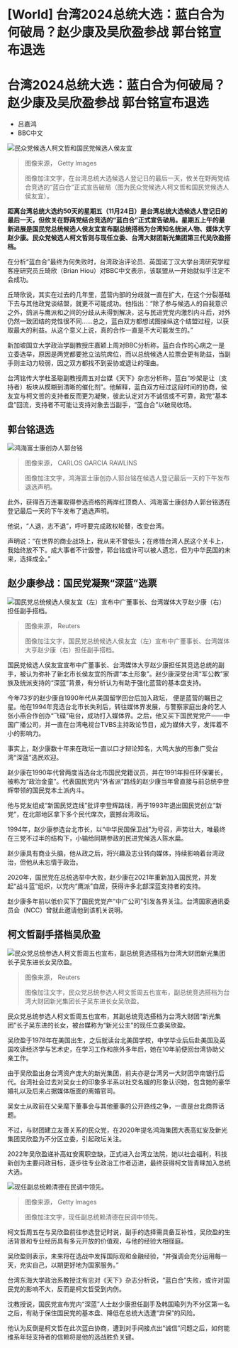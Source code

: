 # [World] 台湾2024总统大选：蓝白合为何破局？赵少康及吴欣盈参战 郭台铭宣布退选

#  台湾2024总统大选：蓝白合为何破局？赵少康及吴欣盈参战 郭台铭宣布退选

  * 吕嘉鸿 
  * BBC中文 



![民众党候选人柯文哲和国民党候选人侯友宜](_131769312_taiwan-comp.jpg)

> 图像来源，  Getty Images
>
> 图像加注文字，在台湾总统大选候选人登记日的最后一天，攸关在野两党结合竞选的“蓝白合”正式宣告破局（图为民众党候选人柯文哲和国民党候选人侯友宜）。

**距离台湾总统大选约50天的星期五（11月24日）是台湾总统大选候选人登记日的最后一天，但攸关在野两党结合竞选的“蓝白合”正式宣告破局。星期五上午的最新进展是国民党总统候选人侯友宜宣布副总统搭档为台湾知名统派人物、媒体大亨赵少康。民众党候选人柯文哲则与现任立委、台湾大财团新光集团第三代吴欣盈搭档。**

在分析“蓝白合”最终为何失败时，台湾政治评论员、英国诺丁汉大学台湾研究学程客座研究员丘琦欣（Brian Hiou）对BBC中文表示，该联盟从一开始就似乎注定不会成功。

丘琦欣说，其实在过去的几年里，蓝营内部的分歧就一直在扩大，在这个分裂基础下去与其他政党谈结盟，就更不可能成功。他指出：“除了参与候选人的自我意识之外，鸽派与鹰派和之间的分歧从未得到解决，这与民进党党内激烈内斗后，对外仍然一致团结的党性很不同......总之，蓝白双方都想试图操纵这个结盟过程，以获取最大的利益。从这个意义上说，真的合作一直是不大可能发生的。”

新加坡国立大学政治学副教授庄嘉颖上周对BBC分析称，蓝白合作的心病之一是立委选举，原因是两党都要抢立法院席位，而以总统候选人拉票会更有助益，当副手则主动力较弱，因之双方都找不到妥协或退让的理由。

台湾铭传大学杜圣聪副教授周五对台媒《天下》杂志分析称，蓝白“吵架是让（支持者）板块从模糊到清晰的催化剂”。他解释，蓝白双方经过这段时间的协商，侯友宜与柯文哲的支持者反而更为凝聚，彼此认定对方不诚信或不可靠，政党“基本盘”回流，支持者不可能让支持对象去当副手，“蓝白合”以破局收场。

##  郭台铭退选

![鸿海富士康创办人郭台铭](_131808044_terry_gou1200_reuters.jpg)

> 图像来源，  CARLOS GARCIA RAWLINS
>
> 图像加注文字，鸿海富士康创办人郭台铭在候选人登记最后一天的下午发布退选声明。

此外，获得百万连署取得参选资格的两岸红顶商人、鸿海富士康创办人郭台铭透在登记最后一天的下午发布了退选声明。

他说，“人退，志不退”，呼吁要完成政权轮替，改变台湾。

声明说：“在世界的商业战场上，我从来不曾低头；在疼惜台湾人民这个关卡上，我始终放不下。成大事者不计毁誉，郭台铭或许可以被人遗忘，但为中华民国的未来，选择成全。”

##  赵少康参战：国民党凝聚“深蓝”选票

![国民党总统候选人侯友宜（左）宣布中广董事长、台湾媒体大亨赵少康（右）担任副手搭档。](_131808046_houyuih_chao_reuters.jpg)

> 图像来源，  Reuters
>
> 图像加注文字，国民党总统候选人侯友宜（左）宣布中广董事长、台湾媒体大亨赵少康（右）担任副手搭档。

国民党候选人侯友宜宣布中广董事长、台湾媒体大亨赵少康担任其竞选总统的副手，被认为弥补了新北市长侯友宜的所谓“本土形象”。赵少康深受台湾“军公教”家族及统派支持的“深蓝”背景，有分析认为有助于强化蓝营的基本盘支持。

今年73岁的赵少康自1990年代从美国留学回台后加入政坛， 便是蓝营的瞩目之星。他在1994年竞选台北市长失利后，转往媒体界发展，与警察家庭出身的艺人张小燕合作创办“飞碟”电台，成功打入媒体界。之后，他又买下国民党党产——中国广播公司，并一直在台湾电视台TVBS主持政论节目，成为媒体大亨，发挥着不小的影响力。

事实上，赵少康数十年来在政坛一直以口才辩论知名，大鸣大放的形象广受台湾“深蓝”选民欢迎。


赵少康在1990年代曾两度当选台北市国民党籍议员，并在1991年担任环保署长，被称为“政治金童”。代表国民党内“外省派”路线的赵少康当年曾直接与前总统李登辉带领的国民党本土派内斗。

他与党友组成“新国民党连线”批评李登辉路线，再于1993年退出国民党创立“新党”，在北部地区拿下多个民代席次，震撼台湾政坛。

1994年，赵少康参选台北市长，以“中华民国保卫战”为号召，声势壮大，唯最终在三党不过半的结构下，小输给同期参政的民进党候选人陈水扁。

赵少康具有商业头脑，他从政之后，将兴趣及志业转向媒体，持续影响着台湾政治，但他从未忘情于政治。

2020年，国民党在总统选举中大败，赵少康在2021年重新加入国民党，并发起“战斗蓝”组织，以党内“鹰派”自居，获得许多北部深蓝支持者的支持。

赵少康多年前以低价买下了国民党党产“中广公司”引发各界关注。台湾国家通讯委员会（NCC）曾就此邀请他到该机关说明。

##  柯文哲副手搭档吴欣盈

![民众党总统参选人柯文哲周五也宣布，副总统竞选搭档为台湾大财团新光集团长子吴东进长女吴欣盈。](_131808048_ke_wu_reuters.jpg)

> 图像来源，  Reuters
>
> 图像加注文字，民众党总统参选人柯文哲周五也宣布，副总统竞选搭档为台湾大财团新光集团长子吴东进长女吴欣盈。

民众党总统参选人柯文哲周五也宣布，其副总统竞选搭档为台湾大财团“新光集团”长子吴东进的长女，被台媒称为“新光公主”的现任立委吴欣盈。

吴欣盈于1978年在美国出生，之后就读台北美国学校，中学毕业后后赴美国及英国攻读经济学与艺术史，在学习工作和旅外多年后，她在10年前便回台湾协助父亲工作。

由于吴欣盈出身台湾资产庞大的新光集团，前夫亦是台湾另一大财团华南银行后代。台湾社会过去对吴女士的印象多半系以社交名媛的形象认识她，包含她的豪华婚礼以及后来占据媒体版面的离婚官司。

吴女士从政前在父亲麾下董事会与其他董事的公开路线之争，一直是台北商界话题。

不过，与财团建立友善关系的民众党，在2020年提名鸿海集团大表高虹安及新光集团吴欣盈为不分区立委，引起政坛关注。

2022年吴欣盈递补高虹安离职空缺，正式进入台湾立法院，她以社会福利，科技新创为主要问政目标，逐步往专业政治工作者迈进，最终获得柯文哲青睐加入总统大选。

![现任副总统赖清德在民调中领先。](_131768864_gettyimages-1727317976.jpg)

> 图像来源，  Getty Images
>
> 图像加注文字，现任副总统赖清德在民调中领先。

柯文哲周五在与吴欣盈前往参选登记时说，副手的选择需具备互补性，吴欣盈的生活背景和专业经历具有多元开放的价值观，与他的经验大相径庭。

吴欣盈则表示，未来将在选战中发挥国际观和金融经验，“并强调会充分运用每一天，充实自己，以期更好地为国家服务。”

台湾东海大学政治系教授沈有忠对《天下》杂志分析说，“蓝白合”失败，或许对国民党的影响不大，反而是柯文哲受到内伤。

沈教授说，国民党宣布党内“深蓝”人士赵少康担任副手及韩国瑜列为不分区第一名之后，有助于保住国民党的基本盘、降低在总统大选遭“弃保”的风险。

他认为反倒是柯文哲在此次蓝白协商，遭到对手间接点出“诚信”问题之后，如何能维系年轻支持者的信赖将是他的选战胜负关键。


